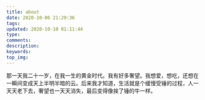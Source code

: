 ```yaml
---
title: about
date: 2020-10-06 21:29:36
tags:
updated: 2020-10-10 01:11:44
type: 
comments:
description:
keywords:
top_img: 
---
```


那一天我二十一岁，在我一生的黄金时代。我有好多奢望。我想爱，想吃，还想在一瞬间变成天上半明半暗的云。后来我才知道，生活就是个缓慢受锤的过程，人一天天老下去，奢望也一天天消失，最后变得像挨了锤的牛一样。

